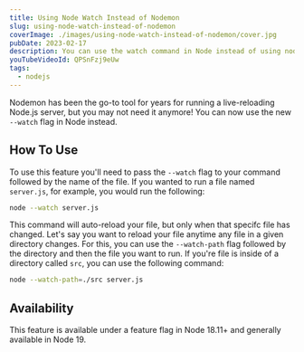 ```yaml
---
title: Using Node Watch Instead of Nodemon
slug: using-node-watch-instead-of-nodemon
coverImage: ./images/using-node-watch-instead-of-nodemon/cover.jpg
pubDate: 2023-02-17
description: You can use the watch command in Node instead of using nodemon.
youTubeVideoId: QPSnFzj9eUw
tags:
  - nodejs
---
```


Nodemon has been the go-to tool for years for running a live-reloading Node.js server, but you may not need it anymore! You can now use the new `--watch` flag in Node instead.

## How To Use

To use this feature you'll need to pass the `--watch` flag to your command followed by the name of the file. If you wanted to run a file named `server.js`, for example, you would run the following:

```bash
node --watch server.js
```

This command will auto-reload your file, but only when that specifc file has changed. Let's say you want to reload your file anytime any file in a given directory changes. For this, you can use the `--watch-path` flag followed by the directory and then the file you want to run. If you're file is inside of a directory called `src`, you can use the following command:

```bash
node --watch-path=./src server.js
```

## Availability

This feature is available under a feature flag in Node 18.11+ and generally available in Node 19.
